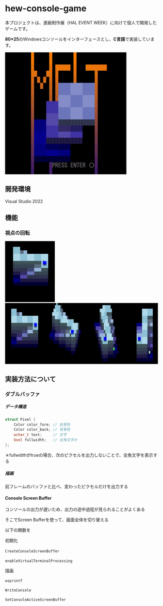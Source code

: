 # hew-console-game

本プロジェクトは、進級制作展（HAL EVENT WEEK）に向けて個人で開発したゲームです。

**80×25**のWindowsコンソールをインターフェースとし、**C言語**で実装しています。

<p>
<img alt="title" src="doc/title.gif"  width="400">
</p>

## 開発環境

Visual Studio 2022



## 機能

### 視点の回転

<p>
<img alt="feature_rotate" src="doc/feature_rotate.gif" height="200">
<img alt="freature_rotate_frames" src="doc/feature_rotate_frames.png"  height="200">
</p>

## 実装方法について

### ダブルバッファ

##### データ構造

```c++
struct Pixel {
    Color color_fore; // 前景色
    Color color_back; // 背景色
    wchar_t text;     // 文字
    bool fullwidth;   // 全角文字か
};
```

＊fullwidthがtrueの場合、次のピクセルを出力しないことで、全角文字を表示する

##### 描画

前フレームのバッファと比べ、変わったピクセルだけを出力する



#### Console Screen Buffer

コンソールの出力が遅いため、出力の途中過程が見られることがよくある

そこでScreen Bufferを使って、画面全体を切り替える

以下の関数を

初期化

`CreateConsoleScreenBuffer`　

`enableVirtualTerminalProcessing`



描画

`wsprintf`

`WriteConsole`

`SetConsoleActiveScreenBuffer`




